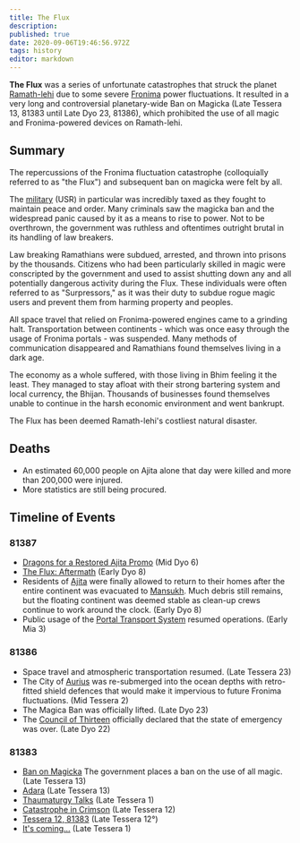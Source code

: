 ```yaml
---
title: The Flux
description: 
published: true
date: 2020-09-06T19:46:56.972Z
tags: history
editor: markdown
---
```


**The Flux** was a series of unfortunate catastrophes that struck the planet [Ramath-lehi](/solar-system/ramath-lehi "wikilink") due to some severe [Fronima](/Fronima "wikilink") power fluctuations. It resulted in a very long and controversial planetary-wide Ban on Magicka (Late Tessera 13, 81383 until Late Dyo 23, 81386), which prohibited the use of all magic and Fronima-powered devices on Ramath-lehi.

Summary
-------

The repercussions of the Fronima fluctuation catastrophe (colloquially referred to as "the Flux") and subsequent ban on magicka were felt by all.

The [military](/military "wikilink") (USR) in particular was incredibly taxed as they fought to maintain peace and order. Many criminals saw the magicka ban and the widespread panic caused by it as a means to rise to power. Not to be overthrown, the government was ruthless and oftentimes outright brutal in its handling of law breakers.

Law breaking Ramathians were subdued, arrested, and thrown into prisons by the thousands. Citizens who had been particularly skilled in magic were conscripted by the government and used to assist shutting down any and all potentially dangerous activity during the Flux. These individuals were often referred to as "Surpressors," as it was their duty to subdue rogue magic users and prevent them from harming property and peoples.

All space travel that relied on Fronima-powered engines came to a grinding halt. Transportation between continents - which was once easy through the usage of Fronima portals - was suspended. Many methods of communication disappeared and Ramathians found themselves living in a dark age.

The economy as a whole suffered, with those living in Bhim feeling it the least. They managed to stay afloat with their strong bartering system and local currency, the Bhijan. Thousands of businesses found themselves unable to continue in the harsh economic environment and went bankrupt.

The Flux has been deemed Ramath-lehi's costliest natural disaster.

Deaths
------

-   An estimated 60,000 people on Ajita alone that day were killed and more than 200,000 were injured.
-   More statistics are still being procured.

Timeline of Events
------------------

### 81387

-   [Dragons for a Restored Ajita Promo](http://shadowlack.com/threads/dragons-for-a-restored-ajita-promo.7401/) (Mid Dyo 6)
-   [The Flux: Aftermath](http://shadowlack.com/threads/the-flux-aftermath.7356/) (Early Dyo 8)
-   Residents of [Ajita](/Ajita "wikilink") were finally allowed to return to their homes after the entire continent was evacuated to [Mansukh](/Mansukh "wikilink"). Much debris still remains, but the floating continent was deemed stable as clean-up crews continue to work around the clock. (Early Dyo 8)
-   Public usage of the [Portal Transport System](/Portal_Transport_System "wikilink") resumed operations. (Early Mia 3)

### 81386

-   Space travel and atmospheric transportation resumed. (Late Tessera 23)
-   The City of [Aurius](/countries/aurius "wikilink") was re-submerged into the ocean depths with retro-fitted shield defences that would make it impervious to future Fronima fluctuations. (Mid Tessera 2)
-   The Magica Ban was officially lifted. (Late Dyo 23)
-   The [Council of Thirteen](/Council_of_Thirteen "wikilink") officially declared that the state of emergency was over. (Late Dyo 22)

### 81383

-   [Ban on Magicka](https://shadowlack.com/threads/ban-on-magicka.7351/) The government places a ban on the use of all magic. (Late Tessera 13)
-   [Adara](https://shadowlack.com/threads/adara.7350/) (Late Tessera 13)
-   [Thaumaturgy Talks](https://shadowlack.com/threads/thaumaturgy-talks.7349/) (Late Tessera 1)
-   [Catastrophe in Crimson](https://shadowlack.com/threads/catastrophe-in-crimson.7348/) (Late Tessera 12)
-   [Tessera 12, 81383](https://shadowlack.com/threads/tessera-12-81383.7347/) (Late Tessera 12°)
-   [It's coming...](https://shadowlack.com/threads/its-coming.7346/) (Late Tessera 1)
